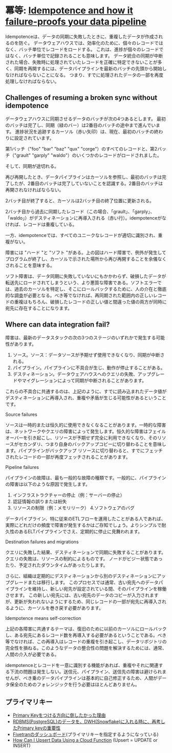 # 冪等: [Idempotence and how it failure-proofs your data pipeline](https://www.fivetran.com/blog/idempotence-failure-proofs-data-pipeline)

Idempotenceは、データの同期に失敗したときに、重複したデータが作成されるのを防ぐ。
データウェアハウスでは、効率化のために、個々のレコードではなく、バッチ単位でレコードをロードする。
これは、進捗が個々のレコードではなく、バッチ単位で記録されることも意味します。
データ統合の同期が中断された場合、失敗時に処理されていたレコードを正確に特定できないことが多く、同期を再開するには、データパイプラインを最新のバッチの先頭から開始しなければならないことになる。
つまり、すでに処理されたデータの一部を再度処理しなければならない。


## Challenges of resuming a broken sync without idempotence


データウェアハウスに同期させるデータのバッチが次の4つあるとします。
最初のバッチは完了し、同期（緑のバー）は2番目のバッチの途中まで進んでいます。
進捗状況を追跡するカーソル（赤い矢印）は、現在、最初のバッチの終わりに設定されています。

第1バッチ（"foo" "bar" "baz" "qux" "corge"）のすべてのレコードと、第2バッチ（"grault" "garply" "waldo"）のいくつかのレコードがロードされました。

そして、同期が途切れる。

再び再開したとき、データパイプラインはカーソルを参照し、最初のバッチは完了したが、2番目のバッチは完了していないことを認識する。2番目のバッチは再開されなければならない。


2バッチ目が終了すると、カーソルは2バッチ目の終了位置に更新される。


2バッチ目から過去に同期したレコード（この場合、「grault」、「garply」、「waldo」）がデスティネーションに再導入される（赤い行）。idempotenceがなければ、レコードは重複している。


一方、idempotenceでは、すべてのユニークなレコードが適切に識別され、重複がない。


障害には "ハード "と "ソフト "がある。上の図はハード障害で、例外が発生してプログラムが終了し、カーソルで示された場所から再び再開することを余儀なくされることを意味する。

ソフト障害は、データ同期に失敗していないにもかかわらず、破損したデータが転送先にロードされてしまうという、より悪質な障害である。ソフトエラーでは、過去のカーソルを特定し、そこにロールバックするために、人の介在と徹底的な調査が必要となる。べき等でなければ、再同期された範囲内の正しいレコードの重複はもちろん、破損したレコードの正しい値と間違った値の両方が同時に宛先に存在することになります。

## Where can data integration fail?


障害は、最新のデータスタックの次の3つのステージのいずれかで発生する可能性があります。

1. ソース。ソース：データソースが予期せず使用できなくなり、同期が中断される。
2. パイプライン。パイプラインに不具合が生じ、動作が停止することがある。
3. デスティネーション。データウェアハウスへのクエリの失敗、アップグレードやマイグレーションによって同期が中断されることがあります。

これらの不具合に共通するのは、上記のように、すでに読み込まれたデータ値がデスティネーションに再導入され、重複や矛盾が生じる可能性があるということです。

Source failures

ソースは一時的または恒久的に使用できなくなることがあります。一時的な障害は、ネットワークやクエリの障害によって発生します。恒久的な障害はフェイルオーバーを引き起こし、リソースが予期せず完全に利用できなくなり、そのリソースがセカンダリ、つまり自身のバックアップコピーに切り替わることを意味します。パイプラインがバックアップ リソースに切り替わると、すでにフェッチされたレコードの一部が再度フェッチされることがあります。


Pipeline failures


パイプラインの故障は、最も一般的な故障の種類です。一般的に、パイプラインの障害は以下のような原因で発生します。

1. インフラストラクチャーの停止（例：サーバーの停止）
2. 認証情報の誤りまたは紛失
3. リソースの制限（例：メモリリーク）
4.ソフトウェアのバグ

データパイプライン、特に従来のETLフローを運用したことがある人であれば、実際にどれだけの頻度で障害が発生するかはご存知でしょう。よりシンプルで耐久性のあるELTパイプラインでさえ、定期的に停止に見舞われます。

Destination failures and migrations

クエリに失敗した結果、デスティネーションで同期に失敗することがあります。
クエリの失敗は、リソースの制約によるものです。
ノードがビジー状態であったり、予定されたダウンタイムがあったりします。

さらに、組織は定期的にデスティネーションから別のデスティネーションにアップグレードまたは移行します。
このプロセスでは通常、古い宛先へのデータパイプラインを維持し、新しい宛先が設定されている間、そのパイプラインを稼働させます。
この新しい宛先には、古い宛先のデータのコピーが入力されますが、更新が失われないようにするため、同じレコードの一部が宛先に再導入されるように、カーソルを巻き戻す必要があります。

Idempotence means self-correction

上記の各障害に共通するテーマは、復旧のために以前のカーソルにロールバックし、ある宛先にあるレコード数を再導入する必要があるということである。べき等でなければ、この再導入はレコードの重複を引き起こし、データリポジトリの完全性を損ねる。このようなデータの整合性の問題を解決するためには、通常、人間の介入が必要である。

idempotenceとレコードを一意に識別する機能があれば、重複やそれに関連する下流の問題は発生しない。送信元、パイプライン、送信先の障害は避けられませんが、べき乗のデータパイプラインは基本的に自己修正するため、人間がデータ保全のためのフォレンジックを行う必要はほとんどありません。


## プライマリキー

- [Primary Keyをつける方向に倒したかった理由](https://zenn.dev/pei0804/articles/notes-on-transfer-from-postgresql-to-snowflake)
- [RDBMS(PostgreSQL)のデータを、DWH(Snowflake)に入れる時に、再考したPrimary keyの重要性](https://zenn.dev/pei0804/articles/notes-on-transfer-from-postgresql-to-snowflake)
- [Fivetranのダッシュボード](https://dev.classmethod.jp/articles/fivetran-dashboard/)(プライマリキーを指定するようになっている)
- [How Can I Upsert Data Using a Cloud Function](https://fivetran.com/docs/functions/faq/upsert-data) (Upsert = UPDATE or INSERT)

